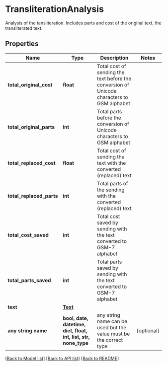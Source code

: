 # TransliterationAnalysis

Analysis of the tansliteration. Includes parts and cost of the original text, the transliterated text.

## Properties
Name | Type | Description | Notes
------------ | ------------- | ------------- | -------------
**total_original_cost** | **float** | Total cost of sending the text before the conversion of Unicode characters to GSM alphabet | 
**total_original_parts** | **int** | Total parts before the conversion of Unicode characters to GSM alphabet | 
**total_replaced_cost** | **float** | Total cost of sending the text with the converted (replaced) text | 
**total_replaced_parts** | **int** | Total parts of the sending with the converted (replaced) text | 
**total_cost_saved** | **int** | Total cost saved by sending with the text converted to GSM-7 alphabet | 
**total_parts_saved** | **int** | Total parts saved by sending with the text converted to GSM-7 alphabet | 
**text** | [**Text**](Text.md) |  | 
**any string name** | **bool, date, datetime, dict, float, int, list, str, none_type** | any string name can be used but the value must be the correct type | [optional]

[[Back to Model list]](../../README.md#models) [[Back to API list]](../../README.md#available-methods) [[Back to README]](../../README.md)


